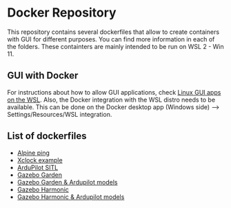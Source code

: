 # Docker Repository

This repository contains several dockerfiles that allow to create containers with GUI for different purposes. You can find more information in each of the folders. These containters are mainly intended to be run on WSL 2 - Win 11.

## GUI with Docker

For instructions about how to allow GUI applications, check [Linux GUI apps on the WSL](https://learn.microsoft.com/en-us/windows/wsl/tutorials/gui-apps). Also, the Docker integration with the WSL distro needs to be available. This can be done on the Docker desktop app (Windows side) --> Settings/Resources/WSL integration.


## List of dockerfiles

* [Alpine ping](https://github.com/grep265/Docker/tree/master/alpine_ping)
* [Xclock example](https://github.com/grep265/Docker/tree/master/xclock_docker)
* [ArduPilot SITL](https://github.com/grep265/Docker/tree/master/ardupilot_sitl_docker)
* [Gazebo Garden](https://github.com/grep265/Docker/tree/master/gazebo_garden_docker)
* [Gazebo Garden & Ardupilot models](https://github.com/grep265/Docker/tree/master/gz_garden_ardupilot_docker)
* [Gazebo Harmonic](https://github.com/grep265/Docker/tree/master/gz_harmonic_docker)
* [Gazebo Harmonic & Ardupilot models](https://github.com/grep265/Docker/tree/master/gz_harmonic_ardupilot_docker)


